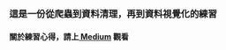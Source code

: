 ### 這是一份從爬蟲到資料清理，再到資料視覺化的練習
#### 關於練習心得，請上[ Medium](https://jptable.github.io/jptable.io/](https://medium.com/@j4320866/%E8%B3%87%E6%96%99%E8%A6%96%E8%A6%BA%E5%8C%96-%E5%96%AE%E5%93%81%E5%92%96%E5%95%A1%E8%B1%86%E5%B8%82%E5%A0%B4%E8%A7%80%E5%AF%9F-%E4%B8%8B-3b1f1feaf686)) 觀看

